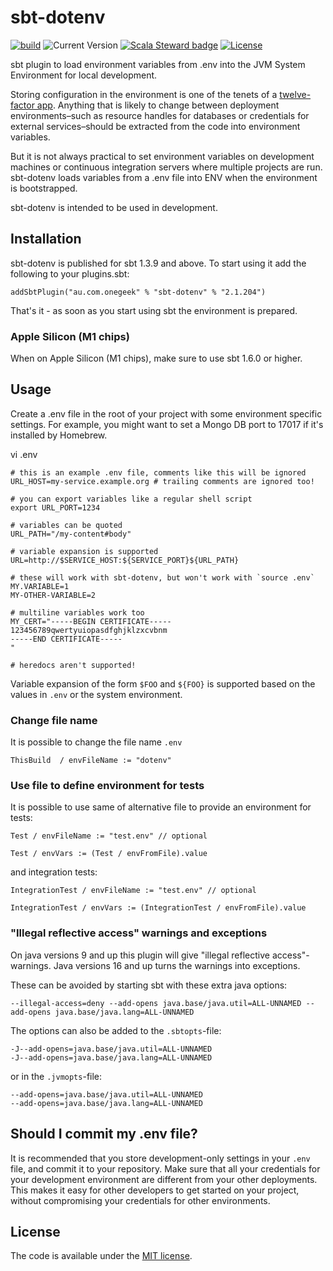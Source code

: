 # sbt-dotenv

[![build](https://github.com/Philippus/sbt-dotenv/workflows/build/badge.svg)](https://github.com/Philippus/sbt-dotenv/actions/workflows/scala.yml?query=workflow%3Abuild+branch%3Amain)
![Current Version](https://img.shields.io/badge/version-2.1.204-brightgreen.svg?style=flat "2.1.204")
[![Scala Steward badge](https://img.shields.io/badge/Scala_Steward-helping-blue.svg?style=flat&logo=data:image/png;base64,iVBORw0KGgoAAAANSUhEUgAAAA4AAAAQCAMAAAARSr4IAAAAVFBMVEUAAACHjojlOy5NWlrKzcYRKjGFjIbp293YycuLa3pYY2LSqql4f3pCUFTgSjNodYRmcXUsPD/NTTbjRS+2jomhgnzNc223cGvZS0HaSD0XLjbaSjElhIr+AAAAAXRSTlMAQObYZgAAAHlJREFUCNdNyosOwyAIhWHAQS1Vt7a77/3fcxxdmv0xwmckutAR1nkm4ggbyEcg/wWmlGLDAA3oL50xi6fk5ffZ3E2E3QfZDCcCN2YtbEWZt+Drc6u6rlqv7Uk0LdKqqr5rk2UCRXOk0vmQKGfc94nOJyQjouF9H/wCc9gECEYfONoAAAAASUVORK5CYII=)](https://scala-steward.org)
[![License](https://img.shields.io/badge/license-MIT-blue.svg?style=flat "MIT")](LICENSE)

sbt plugin to load environment variables from .env into the JVM System Environment for local development.

Storing configuration in the environment is one of the tenets of a [twelve-factor app](http://www.12factor.net/). Anything that is likely to change between deployment environments–such as resource handles for databases or credentials for external services–should be extracted from the code into environment variables.

But it is not always practical to set environment variables on development machines or continuous integration servers where multiple projects are run. sbt-dotenv loads variables from a .env file into ENV when the environment is bootstrapped.

sbt-dotenv is intended to be used in development.

## Installation

sbt-dotenv is published for sbt 1.3.9 and above. To start using it add the following to your plugins.sbt:
```
addSbtPlugin("au.com.onegeek" % "sbt-dotenv" % "2.1.204")
```
That's it - as soon as you start using sbt the environment is prepared.

### Apple Silicon (M1 chips)

When on Apple Silicon (M1 chips), make sure to use sbt 1.6.0 or higher.

## Usage

Create a .env file in the root of your project with some environment specific settings. For example, you might want to set a Mongo DB port to 17017 if it's installed by Homebrew.

vi .env

```
# this is an example .env file, comments like this will be ignored
URL_HOST=my-service.example.org # trailing comments are ignored too!

# you can export variables like a regular shell script
export URL_PORT=1234

# variables can be quoted
URL_PATH="/my-content#body"

# variable expansion is supported
URL=http://$SERVICE_HOST:${SERVICE_PORT}${URL_PATH}

# these will work with sbt-dotenv, but won't work with `source .env`
MY.VARIABLE=1
MY-OTHER-VARIABLE=2

# multiline variables work too
MY_CERT="-----BEGIN CERTIFICATE-----
123456789qwertyuiopasdfghjklzxcvbnm
-----END CERTIFICATE-----
"

# heredocs aren't supported!
```

Variable expansion of the form `$FOO` and `${FOO}` is supported based on the values in `.env` or the system environment.

### Change file name
It is possible to change the file name `.env`
```
ThisBuild  / envFileName := "dotenv"
```

### Use file to define environment for tests
It is possible to use same of alternative file to provide an environment for tests:
```
Test / envFileName := "test.env" // optional

Test / envVars := (Test / envFromFile).value
```

and integration tests:
```
IntegrationTest / envFileName := "test.env" // optional

IntegrationTest / envVars := (IntegrationTest / envFromFile).value
```

### "Illegal reflective access" warnings and exceptions

On java versions 9 and up this plugin will give "illegal reflective access"-warnings.
Java versions 16 and up turns the warnings into exceptions.

These can be avoided by starting sbt with these extra java options:

```--illegal-access=deny --add-opens java.base/java.util=ALL-UNNAMED --add-opens java.base/java.lang=ALL-UNNAMED```

The options can also be added to the `.sbtopts`-file:
```
-J--add-opens=java.base/java.util=ALL-UNNAMED
-J--add-opens=java.base/java.lang=ALL-UNNAMED
```
or in the `.jvmopts`-file:
```
--add-opens=java.base/java.util=ALL-UNNAMED
--add-opens=java.base/java.lang=ALL-UNNAMED
```

## Should I commit my .env file?

It is recommended that you store development-only settings in your `.env` file, and commit it to your repository. Make sure that all your credentials for your development environment are different from your other deployments. This makes it easy for other developers to get started on your project, without compromising your credentials for other environments.

## License
The code is available under the [MIT license](LICENSE).
